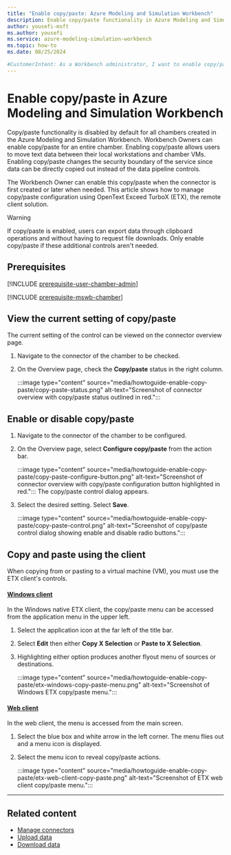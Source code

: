```yaml
---
title: "Enable copy/paste: Azure Modeling and Simulation Workbench"
description: Enable copy/paste functionality in Azure Modeling and Simulation Workbench.
author: yousefi-msft
ms.author: yousefi
ms.service: azure-modeling-simulation-workbench
ms.topic: how-to
ms.date: 08/25/2024

#CustomerIntent: As a Workbench administrator, I want to enable copy/paste functionality to allow users to be able to copy and paste into and out of a Workbench VM.
---
```

# Enable copy/paste in Azure Modeling and Simulation Workbench

Copy/paste functionality is disabled by default for all chambers created in the Azure Modeling and Simulation Workbench. Workbench Owners can enable copy/paste for an entire chamber. Enabling copy/paste allows users to move text data between their local workstations and chamber VMs. Enabling copy/paste changes the security boundary of the service since data can be directly copied out instead of the data pipeline controls.

The Workbench Owner can enable this copy/paste when the connector is first created or later when needed. This article shows how to manage copy/paste configuration using OpenText Exceed TurboX (ETX), the remote client solution.

> [!WARNING]
> If copy/paste is enabled, users can export data through clipboard operations and without having to request file downloads. Only enable copy/paste if these additional controls aren't needed.

## Prerequisites

[!INCLUDE [prerequisite-user-chamber-admin](includes/prerequisite-user-chamber-admin.md)]

[!INCLUDE [prerequisite-mswb-chamber](includes/prerequisite-chamber.md)]

## View the current setting of copy/paste

The current setting of the control can be viewed on the connector overview page.

1. Navigate to the connector of the chamber to be checked.
1. On the Overview page, check the **Copy/paste** status in the right column.

    :::image type="content" source="media/howtoguide-enable-copy-paste/copy-paste-status.png" alt-text="Screenshot of connector overview with copy/paste status outlined in red.":::

## Enable or disable copy/paste

1. Navigate to the connector of the chamber to be configured.
1. On the Overview page, select **Configure copy/paste** from the action bar.

    :::image type="content" source="media/howtoguide-enable-copy-paste/copy-paste-configure-button.png" alt-text="Screenshot of connector overview with copy/paste configuration button highlighted in red.":::
The copy/paste control dialog appears.

1. Select the desired setting. Select **Save**.

    :::image type="content" source="media/howtoguide-enable-copy-paste/copy-paste-control.png" alt-text="Screenshot of copy/paste control dialog showing enable and disable radio buttons.":::

## Copy and paste using the client

When copying from or pasting to a virtual machine (VM), you must use the ETX client's controls.

#### [Windows client](#tab/windows)

In the Windows native ETX client, the copy/paste menu can be accessed from the application menu in the upper left.

1. Select the application icon at the far left of the title bar.
1. Select **Edit** then either **Copy X Selection** or **Paste to X Selection**.
1. Highlighting either option produces another flyout menu of sources or destinations.

    :::image type="content" source="media/howtoguide-enable-copy-paste/etx-windows-copy-paste-menu.png" alt-text="Screenshot of Windows ETX copy/paste menu.":::

#### [Web client](#tab/web)

In the web client, the menu is accessed from the main screen.

1. Select the blue box and white arrow in the left corner. The menu flies out and a menu icon is displayed.
1. Select the menu icon to reveal copy/paste actions.

    :::image type="content" source="media/howtoguide-enable-copy-paste/etx-web-client-copy-paste.png" alt-text="Screenshot of ETX web client copy/paste menu.":::

---

## Related content

* [Manage connectors](./how-to-guide-set-up-networking.md)
* [Upload data](./how-to-guide-upload-data.md)
* [Download data](./how-to-guide-download-data.md)
